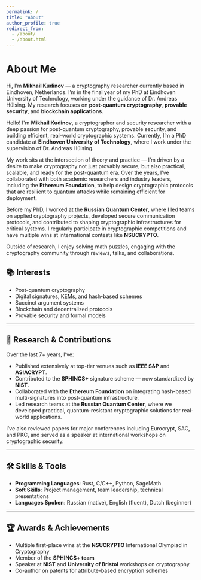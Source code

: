 ```yaml
---
permalink: /
title: "About"
author_profile: true
redirect_from: 
  - /about/
  - /about.html
---
```


# About Me

Hi, I’m **Mikhail Kudinov** — a cryptography researcher currently based in Eindhoven, Netherlands. I’m in the final year of my PhD at Eindhoven University of Technology, working under the guidance of Dr. Andreas Hülsing. My research focuses on **post-quantum cryptography**, **provable security**, and **blockchain applications**.


Hello! I'm **Mikhail Kudinov**, a cryptographer and security researcher with a deep passion for post-quantum cryptography, provable security, and building efficient, real-world cryptographic systems. Currently, I’m a PhD candidate at **Eindhoven University of Technology**, where I work under the supervision of Dr. Andreas Hülsing.

My work sits at the intersection of theory and practice — I’m driven by a desire to make cryptography not just provably secure, but also practical, scalable, and ready for the post-quantum era. Over the years, I’ve collaborated with both academic researchers and industry leaders, including the **Ethereum Foundation**, to help design cryptographic protocols that are resilient to quantum attacks while remaining efficient for deployment.

Before my PhD, I worked at the **Russian Quantum Center**, where I led teams on applied cryptography projects, developed secure communication protocols, and contributed to shaping cryptographic infrastructures for critical systems. I regularly participate in cryptographic competitions and have multiple wins at international contests like **NSUCRYPTO**.

Outside of research, I enjoy solving math puzzles, engaging with the cryptography community through reviews, talks, and collaborations.

## 📚 Interests

- Post-quantum cryptography  
- Digital signatures, KEMs, and hash-based schemes  
- Succinct argument systems  
- Blockchain and decentralized protocols  
- Provable security and formal models

---

## 🧠 Research & Contributions

Over the last 7+ years, I’ve:

- Published extensively at top-tier venues such as **IEEE S&P** and **ASIACRYPT**.
- Contributed to the **SPHINCS+** signature scheme — now standardized by **NIST**.
- Collaborated with the **Ethereum Foundation** on integrating hash-based multi-signatures into post-quantum infrastructure.
- Led research teams at the **Russian Quantum Center**, where we developed practical, quantum-resistant cryptographic solutions for real-world applications.

I’ve also reviewed papers for major conferences including Eurocrypt, SAC, and PKC, and served as a speaker at international workshops on cryptographic security.

---

## 🛠 Skills & Tools

- **Programming Languages**: Rust, C/C++, Python, SageMath  
- **Soft Skills**: Project management, team leadership, technical presentations  
- **Languages Spoken**: Russian (native), English (fluent), Dutch (beginner)

---

## 🏆 Awards & Achievements

-  Multiple first-place wins at the **NSUCRYPTO** International Olympiad in Cryptography  
-  Member of the **SPHINCS+ team**  
-  Speaker at **NIST** and **University of Bristol** workshops on cryptography  
-  Co-author on patents for attribute-based encryption schemes